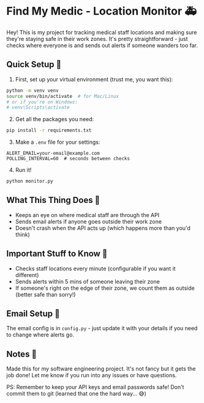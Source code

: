 # Find My Medic - Location Monitor 🚑

Hey! This is my project for tracking medical staff locations and making sure they're staying safe in their work zones. It's pretty straightforward - just checks where everyone is and sends out alerts if someone wanders too far.

## Quick Setup 🚀

1. First, set up your virtual environment (trust me, you want this):
```bash
python -m venv venv
source venv/bin/activate  # for Mac/Linux
# or if you're on Windows:
# venv\Scripts\activate
```

2. Get all the packages you need:
```bash
pip install -r requirements.txt
```

3. Make a `.env` file for your settings:
```
ALERT_EMAIL=your-email@example.com
POLLING_INTERVAL=60  # seconds between checks
```

4. Run it!
```bash
python monitor.py
```

## What This Thing Does 🤔

- Keeps an eye on where medical staff are through the API
- Sends email alerts if anyone goes outside their work zone
- Doesn't crash when the API acts up (which happens more than you'd think)

## Important Stuff to Know 📝

- Checks staff locations every minute (configurable if you want it different)
- Sends alerts within 5 mins of someone leaving their zone
- If someone's right on the edge of their zone, we count them as outside (better safe than sorry!)

## Email Setup 📧

The email config is in `config.py` - just update it with your details if you need to change where alerts go.

## Notes 📌

Made this for my software engineering project. It's not fancy but it gets the job done! Let me know if you run into any issues or have questions.

PS: Remember to keep your API keys and email passwords safe! Don't commit them to git (learned that one the hard way... 😅) 